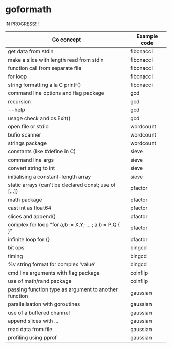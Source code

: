 # goformath

IN PROGRESS!!!

| Go concept | Example code |
|------------|--------------|
| get data from stdin | fibonacci |
| make a slice  with length read from stdin | fibonacci |
| function call from separate file | fibonacci |
| for loop | fibonacci |
| string formatting a la C printf() | fibonacci |
| command line options and flag package | gcd |
| recursion | gcd |
| --help | gcd |
| usage check and os.Exit() | gcd |
| open file or stdio | wordcount |
| bufio scanner | wordcount |
| strings package | wordcount |
| constants (like #define in C) | sieve |
| command line args | sieve |
| convert string to int | sieve |
| initialising a constant-length array | sieve |
| static arrays (can't be declared const; use of [...]) | pfactor |
| math package | pfactor |
| cast int as float64 | pfactor |
| slices and append() | pfactor |
| complex for loop "for a,b := X,Y; ... ; a,b = P,Q { }" | pfactor |
| infinite loop for {} | pfactor |
| bit ops | bingcd |
| timing | bingcd |
| %v string format for complex 'value' | bingcd |
| cmd line arguments with flag package | coinflip |
| use of math/rand package | coinflip |
| passing function type as argument to another function | gaussian |
| parallelisation with goroutines | gaussian |
| use of a buffered channel | gaussian |
| append slices with ... | gaussian |
| read data from file | gaussian |
| profiling using pprof | gaussian |


